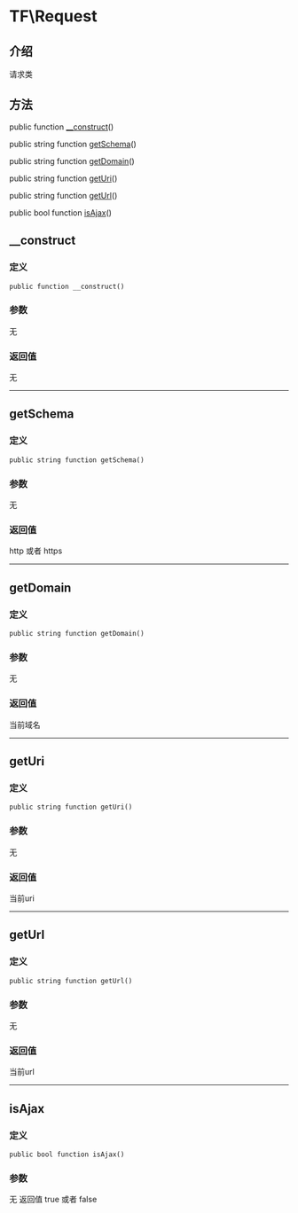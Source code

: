 # TF\\Request

## 介绍
请求类

## 方法
public function [__construct](#__construct)()

public string function [getSchema](#getschema)()

public string function [getDomain](#getdomain)()

public string function [getUri](#geturi)()

public string function [getUrl](#geturl)()

public bool function [isAjax](#isajax)()

## <span id="__construct">__construct</span>
### 定义
    public function __construct()
### 参数
无
### 返回值
无

-----

## <span id="getschema">getSchema</span>
### 定义
    public string function getSchema()
### 参数
无
### 返回值
http 或者 https

-----

## <span id="getdomain">getDomain</span>
### 定义
    public string function getDomain()
### 参数
无
### 返回值
当前域名

-----

## <span id="geturi">getUri</span>
### 定义
    public string function getUri()
### 参数
无
### 返回值
当前uri

-----

## <span id="geturl">getUrl</span>
### 定义
    public string function getUrl()
### 参数
无
### 返回值
当前url

-----

## <span id="isajax">isAjax</span>
### 定义
    public bool function isAjax()
### 参数
无
返回值
true 或者 false
